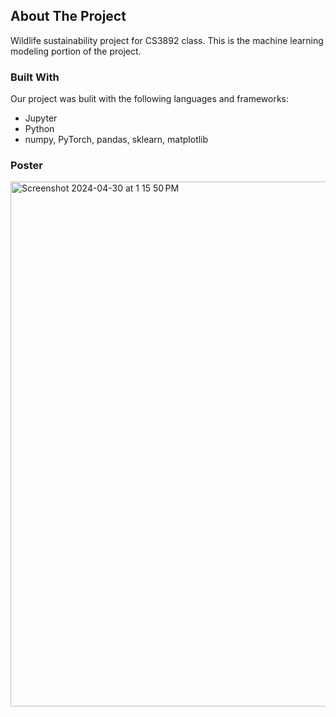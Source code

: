 <!-- ABOUT THE PROJECT -->
## About The Project

Wildlife sustainability project for CS3892 class. This is the machine learning modeling portion of the project.


### Built With

Our project was bulit with the following languages and frameworks:

* Jupyter
* Python
* numpy, PyTorch, pandas, sklearn, matplotlib

### Poster
<img width="840" alt="Screenshot 2024-04-30 at 1 15 50 PM" src="https://github.com/jzjackjz/wildlife-trends-models/assets/72879967/ab5f25f3-2688-4a3e-8555-d27c682813d8">
